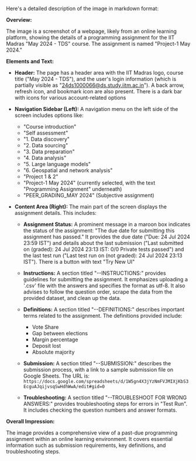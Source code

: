 Here's a detailed description of the image in markdown format:

**Overview:**

The image is a screenshot of a webpage, likely from an online learning platform, showing the details of a programming assignment for the IIT Madras "May 2024 - TDS" course. The assignment is named "Project-1 May 2024."

**Elements and Text:**

*   **Header:** The page has a header area with the IIT Madras logo, course title ("May 2024 - TDS"), and the user's login information (which is partially visible as "24ds1000066@ds.study.iitm.ac.in"). A back arrow, refresh icon, and bookmark icon are also present. There is a dark bar with icons for various account-related options

*   **Navigation Sidebar (Left):** A navigation menu on the left side of the screen includes options like:
    *   "Course introduction"
    *   "Self assessment"
    *   "1. Data discovery"
    *   "2. Data sourcing"
    *   "3. Data preparation"
    *   "4. Data analysis"
    *   "5. Large language models"
    *   "6. Geospatial and network analysis"
    *   "Project 1 & 2"
    *   "Project-1 May 2024" (currently selected, with the text "Programming Assignment" underneath)
    *   "PEER_GRADING_MAY 2024" (Subjective assignment)

*   **Content Area (Right):** The main part of the screen displays the assignment details. This includes:

    *   **Assignment Status:** A prominent message in a maroon box indicates the status of the assignment: "The due date for submitting this assignment has passed." It provides the due date ("Due: 24 Jul 2024 23:59 IST") and details about the last submission ("Last submitted on (graded): 24 Jul 2024 23:13 IST: 0/0 Private tests passed") and the last test run ("Last test run on (not graded): 24 Jul 2024 23:13 IST"). There is a button with text "Try New UI"

    *   **Instructions:** A section titled "--INSTRUCTIONS:" provides guidelines for submitting the assignment. It emphasizes uploading a '.csv' file with the answers and specifies the format as utf-8. It also advises to follow the question order, scrape the data from the provided dataset, and clean up the data.

    *   **Definitions:** A section titled "--DEFINITIONS:" describes important terms related to the assignment. The definitions provided include:
        *   Vote Share
        *   Gap between elections
        *   Margin percentage
        *   Deposit lost
        *   Absolute majority

    *   **Submission:** A section titled "--SUBMISSION:" describes the submission process, with a link to a sample submission file on Google Sheets. The URL is: `https://docs.google.com/spreadsheets/d/1W5gn4X3jYzNmFVJMIXjKbS3EcguAJqijvsqSwHdhWwA/edit#gid=0`

    *   **Troubleshooting:** A section titled "--TROUBLESHOOT FOR WRONG ANSWERS:" provides troubleshooting steps for errors in "Test Run". It includes checking the question numbers and answer formats.

**Overall Impression:**

The image provides a comprehensive view of a past-due programming assignment within an online learning environment. It covers essential information such as submission requirements, key definitions, and troubleshooting steps.
